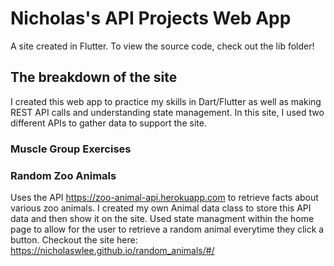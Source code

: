 # Nicholas's API Projects Web App

A site created in Flutter. To view the source code, check out the lib folder! 

## The breakdown of the site

I created this web app to practice my skills in Dart/Flutter as well as making REST API calls and understanding state management. In this site, I used two different APIs to gather data to support the site.

### Muscle Group Exercises

### Random Zoo Animals
Uses the API https://zoo-animal-api.herokuapp.com to retrieve facts about various zoo animals. I created my own Animal data class to store this API data and then show it on the site. Used state managment within the home page to allow for the user to retrieve a random animal everytime they click a button. Checkout the site here: https://nicholaswlee.github.io/random_animals/#/
